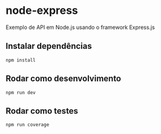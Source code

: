 # node-express
Exemplo de API em Node.js usando o framework Express.js

## Instalar dependências
`npm install`

## Rodar como desenvolvimento

`npm run dev`

## Rodar como testes

`npm run coverage`